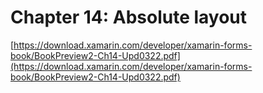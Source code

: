 # Chapter 14: Absolute layout #

[https://download.xamarin.com/developer/xamarin-forms-book/BookPreview2-Ch14-Upd0322.pdf](https://download.xamarin.com/developer/xamarin-forms-book/BookPreview2-Ch14-Upd0322.pdf)
